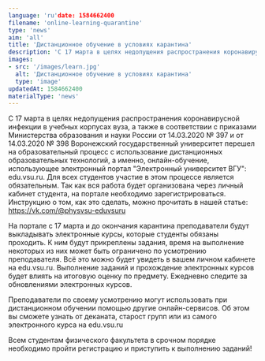 ```yaml
---
language: 'ru'date: 1584662400
filename: 'online-learning-quarantine'
type: 'news'
aim: 'all'
title: 'Дистанционное обучение в условиях карантина'
description: 'С 17 марта в целях недопущения распространения коронавирусной инфекции...'
images:
- src: '/images/learn.jpg'
  alt: 'Дистанционное обучение в условиях карантина'
  type: 'image'
updatedAt: 1584662400
materialType: 'news'
---
```

С 17 марта в целях недопущения распространения коронавирусной инфекции в учебных корпусах вуза, а также в соответствии с приказами Министерства образования и науки России от 14.03.2020 № 397 и от 14.03.2020 № 398 Воронежский государственный университет перешел на образовательный процесс с использование дистанционных образовательных технологий, а именно, онлайн-обучение, использующее электронный портал "Электронный университет ВГУ": edu.vsu.ru. Для всех студентов участие в этом процессе является обязательным. Так как вся работа будет организована через личный кабинет студента, на портале необходимо зарегистрироваться. Инструкцию о том, как это сделать, можно прочитать в нашей статье: https://vk.com/@physvsu-eduvsuru

На портале с 17 марта и до окончания карантина преподаватели будут выкладывать электронные курсы, которые студенты обязаны проходить. К ним будут прикреплены задания, время на выполнение некоторых из них может быть ограничено по усмотрению преподавателя. Всё это можно будет увидеть в вашем личном кабинете на edu.vsu.ru. Выполнение заданий и прохождение электронных курсов будет влиять на итоговую оценку по предмету. Ежедневно следите за обновлениями электронных курсов.

Преподаватели по своему усмотрению могут использовать при дистанционном обучении помощью другие онлайн-сервисов. Об этом вы сможете узнать от деканата, старост групп или из самого электронного курса на edu.vsu.ru

Всем студентам физического факультета в срочном порядке необходимо пройти регистрацию и приступить к выполнению заданий!
